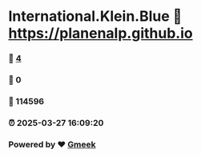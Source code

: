 # International.Klein.Blue :link: https://planenalp.github.io 
### :page_facing_up: [4](https://planenalp.github.io/tag.html) 
### :speech_balloon: 0 
### :hibiscus: 114596 
### :alarm_clock: 2025-03-27 16:09:20 
### Powered by :heart: [Gmeek](https://github.com/Meekdai/Gmeek)
